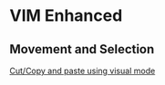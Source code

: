 # VIM Enhanced

## Movement and Selection
[Cut/Copy and paste using visual mode](http://vim.wikia.com/wiki/Cut/copy_and_paste_using_visual_selection)
